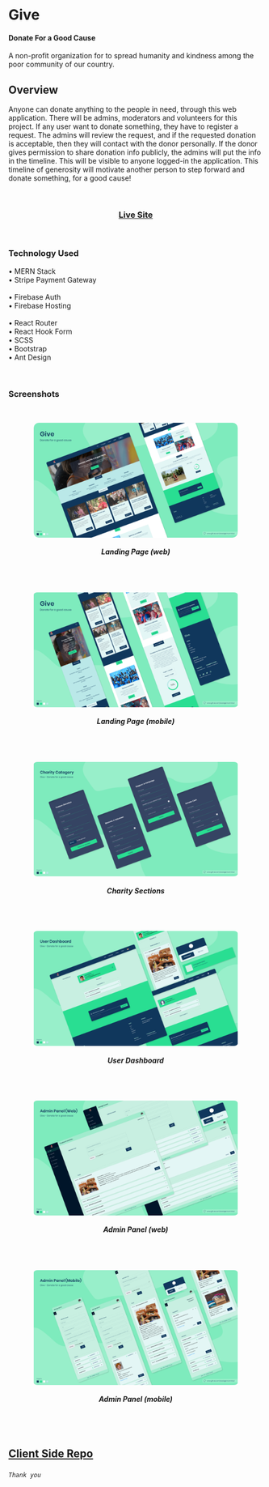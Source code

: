 # Give
#### Donate For a Good Cause

A non-profit organization for to spread humanity and kindness among the poor community of our country.


## Overview

Anyone can donate anything to the people in need, through this web application. There will be admins, moderators and volunteers for this project. If any user want to donate something, they have to register a request. The admins will review the request, and if the requested donation is acceptable, then they will contact with the donor personally. If the donor gives permission to share donation info publicly, the admins will put the info in the timeline. This will be visible to anyone logged-in the application. This timeline of generosity will motivate another person to step forward and donate something, for a good cause!

<br/>
<h3 align="center">
  <a href="https://give-01.firebaseapp.com/">Live Site</a>
</h3>
<br/>

### Technology Used
• MERN Stack <br/>
• Stripe Payment Gateway <br/>
<br/>
• Firebase Auth <br/>
• Firebase Hosting <br/>
<br/>
• React Router <br/>
• React Hook Form <br/>
• SCSS <br/>
• Bootstrap <br/>
• Ant Design

<br/>

### Screenshots

<br/>

<p align="center">
  <img src="screenshots/1.png" width="80%" align="center" style="border-radius:10px"/>
</p>
<h5 align="center">
  Landing Page (web)
</h5>
<br/>
<br/>
<p align="center">
  <img src="screenshots/2.png" width="80%" align="center" style="border-radius:2%"/>
</p>
<h5 align="center">
  Landing Page (mobile)
</h5>
<br/>
<br/>
<p align="center">
  <img src="screenshots/3.png" width="80%" align="center" style="border-radius:2%"/>
</p>
<h5 align="center">
  Charity Sections
</h5>
<br/>
<br/>
<p align="center">
  <img src="screenshots/4.png" width="80%" align="center" style="border-radius:2%"/>
</p>
<h5 align="center">
  User Dashboard
</h5>
<br/>
<br/>
<p align="center">
  <img src="screenshots/5.png" width="80%" align="center" style="border-radius:2%"/>
</p>
<h5 align="center">
  Admin Panel (web)
</h5>
<br/>
<br/>
<p align="center">
  <img src="screenshots/6.png" width="80%" align="center" style="border-radius:2%"/>
</p>
<h5 align="center">
  Admin Panel (mobile)
</h5>


<br/>
<br/>

## [Client Side Repo](https://github.com/AsadujjamanMridul/give)

###### `Thank you`
